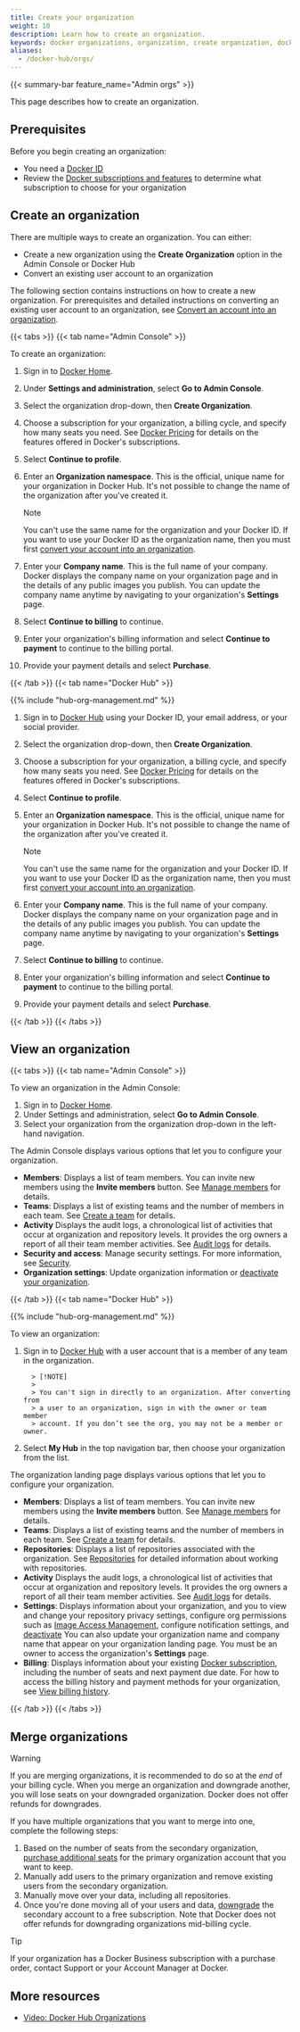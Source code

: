 ```yaml
---
title: Create your organization
weight: 10
description: Learn how to create an organization.
keywords: docker organizations, organization, create organization, docker teams, docker admin console, organization management
aliases:
  - /docker-hub/orgs/
---
```


{{< summary-bar feature_name="Admin orgs" >}}

This page describes how to create an organization.

## Prerequisites

Before you begin creating an organization:

- You need a [Docker ID](/accounts/create-account/)
- Review the [Docker subscriptions and features](../../subscription/details.md)
  to determine what subscription to choose for your organization

## Create an organization

There are multiple ways to create an organization. You can either:

- Create a new organization using the **Create Organization** option in the
Admin Console or Docker Hub
- Convert an existing user account to an organization

The following section contains instructions on how to create a new organization. For prerequisites and
detailed instructions on converting an existing user account to an organization, see
[Convert an account into an organization](/manuals/admin/organization/convert-account.md).

{{< tabs >}}
{{< tab name="Admin Console" >}}

To create an organization:

1. Sign in to [Docker Home](https://app.docker.com/).
2. Under **Settings and administration**, select **Go to Admin Console**.
3. Select the organization drop-down, then **Create Organization**.
4. Choose a subscription for your organization, a billing cycle, and specify
how many seats you need. See [Docker Pricing](https://www.docker.com/pricing/)
for details on the features offered in Docker's subscriptions.
5. Select **Continue to profile**.
6. Enter an **Organization namespace**. This is the official, unique name for
   your organization in Docker Hub. It's not possible to change the name of the
   organization after you've created it.

   > [!NOTE]
   >
   > You can't use the same name for the organization and your Docker ID. If
   you want to use your Docker ID as the organization name, then you must
   first [convert your account into an organization](/manuals/admin/organization/convert-account.md).

7. Enter your **Company name**. This is the full name of your company. Docker
   displays the company name on your organization page and in the details of any
   public images you publish. You can update the company name anytime by
   navigating to your organization's **Settings** page.
8. Select **Continue to billing** to continue.
9. Enter your organization's billing information and select
**Continue to payment** to continue to the billing portal.
10. Provide your payment details and select **Purchase**.

{{< /tab >}}
{{< tab name="Docker Hub" >}}

{{% include "hub-org-management.md" %}}

1. Sign in to [Docker Hub](https://hub.docker.com/) using your Docker ID,
your email address, or your social provider.
2. Select the organization drop-down, then **Create Organization**.
3. Choose a subscription for your organization, a billing cycle, and specify
how many seats you need. See [Docker Pricing](https://www.docker.com/pricing/)
for details on the features offered in Docker's subscriptions.
4. Select **Continue to profile**.
5. Enter an **Organization namespace**. This is the official, unique name for
   your organization in Docker Hub. It's not possible to change the name of the
   organization after you've created it.

   > [!NOTE]
   >
   > You can't use the same name for the organization and your Docker ID. If
   you want to use your Docker ID as the organization name, then you must
   first [convert your account into an organization](/manuals/admin/organization/convert-account.md).

6. Enter your **Company name**. This is the full name of your company. Docker
   displays the company name on your organization page and in the details of any
   public images you publish. You can update the company name anytime by
   navigating to your organization's **Settings** page.
7. Select **Continue to billing** to continue.
8. Enter your organization's billing information and select
**Continue to payment** to continue to the billing portal.
9. Provide your payment details and select **Purchase**.

{{< /tab >}}
{{< /tabs >}}

## View an organization

{{< tabs >}}
{{< tab name="Admin Console" >}}

To view an organization in the Admin Console:

1. Sign in to [Docker Home](https://app.docker.com).
2. Under Settings and administration, select **Go to Admin Console**.
3. Select your organization from the organization drop-down in the
left-hand navigation.

The Admin Console displays various options that let you to
configure your organization.

- **Members**: Displays a list of team members. You
  can invite new members using the **Invite members** button. See [Manage members](./members.md) for details.
- **Teams**: Displays a list of existing teams and the number of
  members in each team. See [Create a team](./manage-a-team.md) for details.
- **Activity** Displays the audit logs, a chronological list of activities that
  occur at organization and repository levels. It provides the org owners a
  report of all their team member activities. See [Audit logs](./activity-logs.md) for
  details.
- **Security and access**: Manage security settings. For more information, see [Security](/manuals/security/_index.md).
- **Organization settings**: Update organization information or [deactivate your organization](/manuals/admin/organization/deactivate-account.md).

{{< /tab >}}
{{< tab name="Docker Hub" >}}

{{% include "hub-org-management.md" %}}

To view an organization:

1.  Sign in to [Docker Hub](https://hub.docker.com) with a user account that is
    a member of any team in the organization.

          > [!NOTE]
          >
          > You can't sign in directly to an organization. After converting from
          > a user to an organization, sign in with the owner or team member
          > account. If you don’t see the org, you may not be a member or owner.

2.  Select **My Hub** in the top navigation bar, then choose your
    organization from the list.

The organization landing page displays various options that let you to
configure your organization.

- **Members**: Displays a list of team members. You
  can invite new members using the **Invite members** button. See [Manage members](./members.md) for details.
- **Teams**: Displays a list of existing teams and the number of
  members in each team. See [Create a team](./manage-a-team.md) for details.
- **Repositories**: Displays a list of repositories associated with the
  organization. See [Repositories](../../docker-hub/repos/_index.md) for detailed information about
  working with repositories.
- **Activity** Displays the audit logs, a chronological list of activities that
  occur at organization and repository levels. It provides the org owners a
  report of all their team member activities. See [Audit logs](./activity-logs.md) for
  details.
- **Settings**: Displays information about your
  organization, and you to view and change your repository privacy
  settings, configure org permissions such as
  [Image Access Management](/manuals/security/for-admins/hardened-desktop/image-access-management.md), configure notification settings, and [deactivate](/manuals/admin/organization/deactivate-account.md#deactivate-an-organization) You can also update your organization name and company name that appear on your organization landing page. You must be an owner to access the
  organization's **Settings** page.
- **Billing**: Displays information about your existing
  [Docker subscription](../../subscription/_index.md), including the number of seats and next payment due date. For how to access the billing history and payment methods for your organization, see [View billing history](../../billing/history.md).

{{< /tab >}}
{{< /tabs >}}

## Merge organizations

> [!WARNING]
>
> If you are merging organizations, it is recommended to do so at the _end_ of
> your billing cycle. When you merge an organization and downgrade another, you
> will lose seats on your downgraded organization. Docker does not offer
> refunds for downgrades.

If you have multiple organizations that you want to merge into one, complete
the following steps:

1. Based on the number of seats from the secondary organization,
[purchase additional seats](../../subscription/manage-seats.md) for the
primary organization account that you want to keep.
2. Manually add users to the primary organization and remove existing users
from the secondary organization.
3. Manually move over your data, including all repositories.
4. Once you're done moving all of your users and data,
[downgrade](../../subscription/change.md) the secondary account to a free
subscription. Note that Docker does not offer refunds for downgrading
organizations mid-billing cycle.

> [!TIP]
>
> If your organization has a Docker Business subscription with a purchase
order, contact Support or your Account Manager at Docker.

## More resources

- [Video: Docker Hub Organizations](https://www.youtube.com/watch?v=WKlT1O-4Du8)
